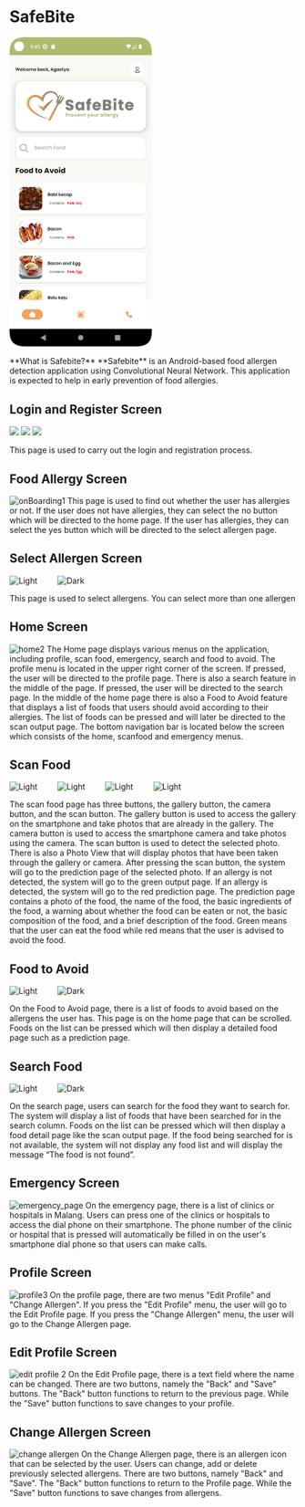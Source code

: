 # SafeBite
<p float="left">
  <img src="Screenshot Screen/home2.png" width="250" />
</p>
**What is Safebite?**
**Safebite** is an Android-based food allergen detection application using Convolutional Neural Network. This application is expected to help in early prevention of food allergies.

## Login and Register Screen
<p float="left">
  <img src="/img1.png" width="30" />
  <img src="/img2.png" width="30" /> 
  <img src="/img3.png" width="30" />
</p>
This page is used to carry out the login and registration process.

## Food Allergy Screen
![onBoarding1](https://github.com/user-attachments/assets/7d5f5e50-e33d-4690-af89-34f3ce9ef6c5)
This page is used to find out whether the user has allergies or not. If the user does not have allergies, they can select the no button which will be directed to the home page. If the user has allergies, they can select the yes button which will be directed to the select allergen page.

## Select Allergen Screen
<p align="left">
  <img alt="Light" src="![choose allergen 1](https://github.com/user-attachments/assets/f16ef2eb-6e7c-4a0a-9e1b-5cc76c817fe3)" width="45%">
&nbsp; &nbsp; &nbsp; &nbsp;
  <img alt="Dark" src="![choose allergen 2](https://github.com/user-attachments/assets/92b26f12-b218-4404-807f-c6667e31b57d)" width="45%">
</p>
This page is used to select allergens. You can select more than one allergen

## Home Screen
![home2](https://github.com/user-attachments/assets/1e6973e0-6077-4246-9cb8-6ce2ae4a9688)
The Home page displays various menus on the application, including profile, scan food, emergency, search and food to avoid. The profile menu is located in the upper right corner of the screen. If pressed, the user will be directed to the profile page. There is also a search feature in the middle of the page. If pressed, the user will be directed to the search page. In the middle of the home page there is also a Food to Avoid feature that displays a list of foods that users should avoid according to their allergies. The list of foods can be pressed and will later be directed to the scan output page. The bottom navigation bar is located below the screen which consists of the home, scanfood and emergency menus.

## Scan Food
<p align="left">
  <img alt="Light" src="![scan_food_page](https://github.com/user-attachments/assets/b3002cc5-2886-450d-8426-8c8c59e63645)" width="45%">
&nbsp; &nbsp; &nbsp; &nbsp;
  <img alt="Light" src="![prediction not allow1](https://github.com/user-attachments/assets/6e34722d-f485-429f-8df3-77d85c1b0da9)" width="45%">
&nbsp; &nbsp; &nbsp; &nbsp;
  <img alt="Light" src="![prediction allow1](https://github.com/user-attachments/assets/d9307fb0-400a-4648-b9c0-fbd3096d5478)" width="45%">
&nbsp; &nbsp; &nbsp; &nbsp;
  <img alt="Light" src="![prediction allow2](https://github.com/user-attachments/assets/325bb732-12e4-4af6-bddd-5550f38238d7)" width="45%">
</p>
The scan food page has three buttons, the gallery button, the camera button, and the scan button. The gallery button is used to access the gallery on the smartphone and take photos that are already in the gallery. The camera button is used to access the smartphone camera and take photos using the camera. The scan button is used to detect the selected photo. There is also a Photo View that will display photos that have been taken through the gallery or camera. After pressing the scan button, the system will go to the prediction page of the selected photo. If an allergy is not detected, the system will go to the green output page. If an allergy is detected, the system will go to the red prediction page. The prediction page contains a photo of the food, the name of the food, the basic ingredients of the food, a warning about whether the food can be eaten or not, the basic composition of the food, and a brief description of the food. Green means that the user can eat the food while red means that the user is advised to avoid the food.

## Food to Avoid
<p align="left">
  <img alt="Light" src="![home2](https://github.com/user-attachments/assets/1e6973e0-6077-4246-9cb8-6ce2ae4a9688)" width="45%">
&nbsp; &nbsp; &nbsp; &nbsp;
  <img alt="Dark" src="![detail food2](https://github.com/user-attachments/assets/20eb93f6-0fa6-4471-8513-2d86bb4b0cbb)" width="45%">
</p>
On the Food to Avoid page, there is a list of foods to avoid based on the allergens the user has. This page is on the home page that can be scrolled. Foods on the list can be pressed which will then display a detailed food page such as a prediction page.

## Search Food
<p align="left">
  <img alt="Light" src="![search2](https://github.com/user-attachments/assets/d24de07a-7962-42af-9b88-89de84d65bd2)" width="45%">
&nbsp; &nbsp; &nbsp; &nbsp;
  <img alt="Dark" src="![search_food_not_found](https://github.com/user-attachments/assets/83027659-955a-405a-a20b-d8aafd6f2448)" width="45%">
</p>
On the search page, users can search for the food they want to search for. The system will display a list of foods that have been searched for in the search column. Foods on the list can be pressed which will then display a food detail page like the scan output page. If the food being searched for is not available, the system will not display any food list and will display the message “The food is not found”.

## Emergency Screen
![emergency_page](https://github.com/user-attachments/assets/d0d81df0-4b4b-4749-8bd6-fb7952dbf30b)
On the emergency page, there is a list of clinics or hospitals in Malang. Users can press one of the clinics or hospitals to access the dial phone on their smartphone. The phone number of the clinic or hospital that is pressed will automatically be filled in on the user's smartphone dial phone so that users can make calls.

## Profile Screen
![profile3](https://github.com/user-attachments/assets/5f6e38ca-cee5-4fe4-b6b5-3f40d63326ff)
On the profile page, there are two menus "Edit Profile" and "Change Allergen". If you press the "Edit Profile" menu, the user will go to the Edit Profile page. If you press the "Change Allergen" menu, the user will go to the Change Allergen page.

## Edit Profile Screen
![edit profile 2](https://github.com/user-attachments/assets/8f5dc917-a7ea-49e7-8bd5-93222083a54f)
On the Edit Profile page, there is a text field where the name can be changed. There are two buttons, namely the "Back" and "Save" buttons. The "Back" button functions to return to the previous page. While the "Save" button functions to save changes to your profile.

## Change Allergen Screen
![change allergen](https://github.com/user-attachments/assets/8eee5fad-86c3-41c9-91d6-756d7931af44)
On the Change Allergen page, there is an allergen icon that can be selected by the user. Users can change, add or delete previously selected allergens. There are two buttons, namely "Back" and "Save". The "Back" button functions to return to the Profile page. While the "Save" button functions to save changes from allergens.
